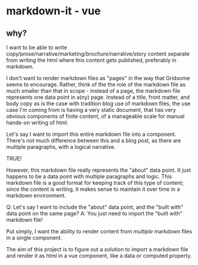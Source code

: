 # markdown-it - vue

## why?

I want to be able to write copy/prose/narrative/marketing/brochure/narrative/story content separate from writing the html where this content gets published, preferably in markdown.

I don't want to render markdown files as "pages" in the way that Gridsome seems to encourage. Rather, think of the the role of the markdown file as much smaller than that in scope - instead of a page, the markdown file represents one data point in a(ny) page. Instead of a title, front matter, and body copy as is the case with tradition blog use of markdown files, the use case I'm coming from is having a very static document, that has very obvious components of finite content, of a manageable scale for manual hands-on writing of html.

Let's say I want to import this entire markdown file into a component. There's not much difference between this and a blog post, as there are multiple paragraphs, with a logical narrative.

TRUE!

However, this markdown file really represents the "about" data point. It just happens to be a data point with multiple paragraphs and logic. This markdown file is a good format for keeping track of this type of content; since the content is writing, it makes sense to maintain it over time in a markdown environment.

Q: Let's say I want to include the "about" data point, and the "built with" data point on the same page?
A: You just need to import the "built with" markdown file!

Put simply, I want the ability to render content from _multiple_ markdown files in a single component.

The aim of this project is to figure out a solution to import a markdown file and render it as html in a vue component, like a data or computed property.
